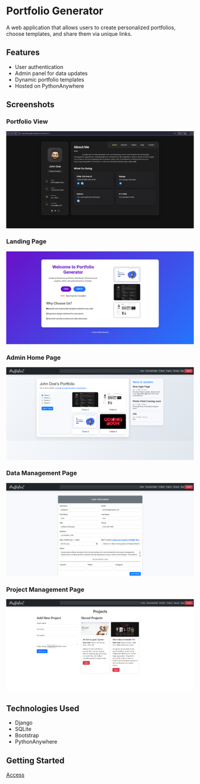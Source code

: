 # Portfolio Generator

A web application that allows users to create personalized portfolios, choose templates, and share them via unique links.

## Features
- User authentication
- Admin panel for data updates
- Dynamic portfolio templates
- Hosted on PythonAnywhere

## Screenshots

### Portfolio View
![Portfolio View](screenshots/portfolio.png)

### Landing Page
![Landing Page](screenshots/loader.png)

### Admin Home Page
![Landing Page](screenshots/dashboardmain.png)

### Data Management Page
![Landing Page](screenshots/add-data.png)

### Project Management Page
![Landing Page](screenshots/projects.png)

## Technologies Used
- Django
- SQLite
- Bootstrap
- PythonAnywhere

## Getting Started
[Access](https://myportfolioz.pythonanywhere.com/login)
